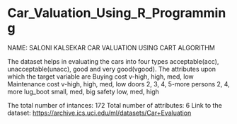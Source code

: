 # Car_Valuation_Using_R_Programming


NAME: SALONI KALSEKAR
CAR VALUATION USING CART ALGORITHM 

The dataset helps in evaluating the cars into four types acceptable(acc), unacceptable(unacc), good and very good(vgood). 
The attributes upon which the target variable are
Buying cost  	      v-high, high, med, low
Maintenance cost           v-high, high, med, low
doors        		      2, 3, 4, 5-more
persons     	      2, 4, more
lug_boot     	      small, med, big
safety      		      low, med, high

The total number of intances: 172 
Total number of attributes: 6
Link to the dataset: 
https://archive.ics.uci.edu/ml/datasets/Car+Evaluation


  

 
